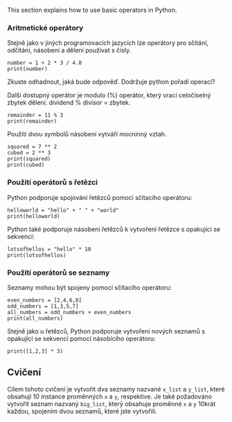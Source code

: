 This section explains how to use basic operators in Python.

### Aritmetické operátory       

Stejně jako v jiných programovacích jazycích lze operátory pro sčítání, odčítání, násobení a dělení používat s čísly.<br>

    number = 1 + 2 * 3 / 4.0
    print(number)

Zkuste odhadnout, jaká bude odpověď. Dodržuje python pořadí operací?

Další dostupný operátor je modulo (%) operátor, který vrací celočíselný zbytek dělení. dividend % divisor = zbytek.

    remainder = 11 % 3
    print(remainder)

Použití dvou symbolů násobení vytváří mocninný vztah.

    squared = 7 ** 2
    cubed = 2 ** 3
    print(squared)
    print(cubed)

### Použití operátorů s řetězci

Python podporuje spojování řetězců pomocí sčítacího operátoru:

    helloworld = "hello" + " " + "world"
    print(helloworld)

Python také podporuje násobení řetězců k vytvoření řetězce s opakující se sekvencí:

    lotsofhellos = "hello" * 10
    print(lotsofhellos)

### Použití operátorů se seznamy

Seznamy mohou být spojeny pomocí sčítacího operátoru:

    even_numbers = [2,4,6,8]
    odd_numbers = [1,3,5,7]
    all_numbers = odd_numbers + even_numbers
    print(all_numbers)

Stejně jako u řetězců, Python podporuje vytvoření nových seznamů s opakující se sekvencí pomocí násobícího operátoru:

    print([1,2,3] * 3)

Cvičení
--------

Cílem tohoto cvičení je vytvořit dva seznamy nazvané `x_list` a `y_list`, které obsahují 10 instance proměnných `x` a `y`, respektive. Je také požadováno vytvořit seznam nazvaný `big_list`, který obsahuje proměnné `x` a `y` 10krát každou, spojením dvou seznamů, které jste vytvořili.